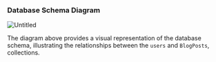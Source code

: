 ### Database Schema Diagram
![Untitled](https://github.com/wastech/nestjs-chat-api/assets/56930241/7506d114-0b69-463d-9de3-0eb276887ebd)

The diagram above provides a visual representation of the database schema, illustrating the relationships between the `users` and `BlogPosts`, collections.
